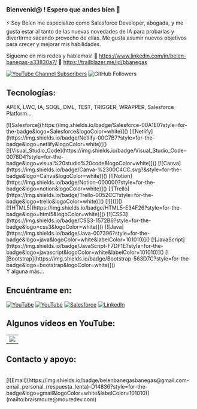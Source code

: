 ### Bienvenid@ ! Espero que andes bien 👋

⚡ Soy Belen me especializo como Salesforce Developer, abogada, y me gusta estar al tanto de las nuevas novedades de IA para probarlas y divertirme sacando provecho de ellas. Me gusta asumir nuevos objetivos para crecer y mejorar mis habilidades.

Sigueme en mis redes y hablemos!
👯 https://www.linkedin.com/in/belen-banegas-a33830a7/
👯 https://trailblazer.me/id/bbanegas

[![YouTube Channel Subscribers](https://img.shields.io/youtube/channel/subscribers/UCxPD7bsocoAMq8Dj18kmGyQ?style=social)](https://youtube.com/Belenbanegapps?sub_confirmation=1)
![GitHub Followers](https://img.shields.io/github/followers/BelenBaneg?style=social)


## Tecnologías:
  <p>APEX, LWC, IA, SOQL, DML, TEST, TRIGGER, WRAPPER, Salesforce Platform...</p>
[![Salesforce](https://img.shields.io/badge/Salesforce-00A1E0?style=for-the-badge&logo=Salesforce&logoColor=white)]()
[![Netlify](https://img.shields.io/badge/Netlify-00C7B7?style=for-the-badge&logo=netlify&logoColor=white)]()
</br>
[![Visual_Studio_Code](https://img.shields.io/badge/Visual_Studio_Code-0078D4?style=for-the-badge&logo=visual%20studio%20code&logoColor=white)]()
[![Canva](https://img.shields.io/badge/Canva-%2300C4CC.svg?&style=for-the-badge&logo=Canva&logoColor=white)]()
[![Notion](https://img.shields.io/badge/Notion-000000?style=for-the-badge&logo=notion&logoColor=white)]()
[![Trello](https://img.shields.io/badge/Trello-0052CC?style=for-the-badge&logo=trello&logoColor=white)]()
[![]()]()
</br>
[![HTML5](https://img.shields.io/badge/HTML5-E34F26?style=for-the-badge&logo=html5&logoColor=white)]()
[![CSS3](https://img.shields.io/badge/CSS3-1572B6?style=for-the-badge&logo=css3&logoColor=white)]()
[![Java](https://img.shields.io/badge/Java-007396?style=for-the-badge&logo=java&logoColor=white&labelColor=101010)]()
[![JavaScript](https://img.shields.io/badge/JavaScript-F7DF1E?style=for-the-badge&logo=javascript&logoColor=white&labelColor=101010)]()
[![Bootstrap](https://img.shields.io/badge/Bootstrap-563D7C?style=for-the-badge&logo=bootstrap&logoColor=white)]()
 </br>
Y alguna más...

## Encuéntrame en:

[![YouTube](https://img.shields.io/badge/YouTube-BelenBanegas-FF0000?style=for-the-badge&logo=youtube&logoColor=white&labelColor=101010)](https://www.youtube.com/@Belenbaneg/videos)
[![YouTube](https://img.shields.io/badge/YouTube-Mouredev_TV-FF0000?style=for-the-badge&logo=youtube&logoColor=white&labelColor=101010)](https://youtube.com/@mouredevtv)
[![Salesforce](https://img.shields.io/badge/Link_Site-moure.dev-39E09B?style=for-the-badge&logo=Linktree&logoColor=white&labelColor=101010)](https://trailblazer.me/id/bbanegas)
[![LinkedIn](https://img.shields.io/badge/LinkedIn-Brais_Moure-0077B5?style=for-the-badge&logo=linkedin&logoColor=white&labelColor=101010)](https://www.linkedin.com/in/belen-banegas-a33830a7/)


## Algunos vídeos en YouTube:

<table style="width:100%">
<tr>
<td>
<a href="https://www.youtube.com/watch?v=Ktlk5AVDtMU">
<img src="https://cdn.discordapp.com/attachments/1087057271776882721/1109602138713231380/Red_Colorful_Tips_Youtube_Thumbnail_1.png">
</a>
</td>
</table>



## Contacto y apoyo:

</br>
[![Email](https://img.shields.io/badge/belenbanegasbanegas@gmail.com-email_personal_(respuesta_lenta)-D14836?style=for-the-badge&logo=gmail&logoColor=white&labelColor=101010)](mailto:braismoure@mouredev.com)


<!--
**BelenBaneg/BelenBaneg** is a ✨ _special_ ✨ repository because its `README.md` (this file) appears on your GitHub profile.

Here are some ideas to get you started:

- 🔭 I’m currently working on ...
- 🌱 I’m currently learning ...
- 👯 I’m looking to collaborate on ...
- 🤔 I’m looking for help with ...
- 💬 Ask me about ...
- 📫 How to reach me: ...
- 😄 Pronouns: ...
- ⚡ Fun fact: ...
-->
